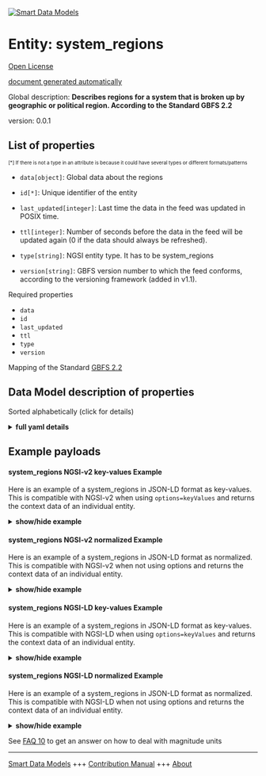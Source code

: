 <!-- 10-Header -->    
[![Smart Data Models](https://smartdatamodels.org/wp-content/uploads/2022/01/SmartDataModels_logo.png "Logo")](https://smartdatamodels.org)    
Entity: system_regions    
======================<!-- /10-Header -->    
<!-- 15-License -->    
[Open License](https://github.com/smart-data-models//dataModel.GBFS/blob/master/system_regions/LICENSE.md)    
[document generated automatically](https://docs.google.com/presentation/d/e/2PACX-1vTs-Ng5dIAwkg91oTTUdt8ua7woBXhPnwavZ0FxgR8BsAI_Ek3C5q97Nd94HS8KhP-r_quD4H0fgyt3/pub?start=false&loop=false&delayms=3000#slide=id.gb715ace035_0_60)    
<!-- /15-License -->    
<!-- 20-Description -->    
Global description: **Describes regions for a system that is broken up by geographic or political region. According to the Standard GBFS 2.2**    
version: 0.0.1    
<!-- /20-Description -->    
<!-- 30-PropertiesList -->    
## List of properties    
<sup><sub>[*] If there is not a type in an attribute is because it could have several types or different formats/patterns</sub></sup>    
- `data[object]`: Global data about the regions  	    
- `id[*]`: Unique identifier of the entity  - `last_updated[integer]`: Last time the data in the feed was updated in POSIX time.  - `ttl[integer]`: Number of seconds before the data in the feed will be updated again (0 if the data should always be refreshed).  - `type[string]`: NGSI entity type. It has to be system_regions  - `version[string]`: GBFS version number to which the feed conforms, according to the versioning framework (added in v1.1).  <!-- /30-PropertiesList -->    
<!-- 35-RequiredProperties -->    
Required properties    
- `data`  - `id`  - `last_updated`  - `ttl`  - `type`  - `version`  <!-- /35-RequiredProperties -->    
<!-- 40-RequiredProperties -->    
Mapping of the Standard [GBFS 2.2](https://github.com/NABSA/gbfs/blob/v2.2/gbfs.md)    
<!-- /40-RequiredProperties -->    
<!-- 50-DataModelHeader -->    
## Data Model description of properties    
Sorted alphabetically (click for details)    
<!-- /50-DataModelHeader -->    
<!-- 60-ModelYaml -->    
<details><summary><strong>full yaml details</strong></summary>      
```yaml    
system_regions:      
  description: Describes regions for a system that is broken up by geographic or political region. According to the Standard GBFS 2.2      
  properties:      
    data:      
      description: Global data about the regions      
      properties:      
        regions:      
          description: Array of regions.      
          items:      
            properties:      
              name:      
                description: Public name for this region.      
                type: string      
              region_id:      
                description: identifier of the region.      
                type: string      
            required:      
              - region_id      
              - name      
            type: object      
          type: array      
      required:      
        - regions      
      type: object      
      x-ngsi:      
        type: Property      
    id:      
      anyOf:      
        - description: Identifier format of any NGSI entity      
          maxLength: 256      
          minLength: 1      
          pattern: ^[\w\-\.\{\}\$\+\*\[\]`|~^@!,:\\]+$      
          type: string      
          x-ngsi:      
            type: Property      
        - description: Identifier format of any NGSI entity      
          format: uri      
          type: string      
          x-ngsi:      
            type: Property      
      description: Unique identifier of the entity      
      x-ngsi:      
        type: Property      
    last_updated:      
      description: Last time the data in the feed was updated in POSIX time.      
      minimum: 1450155600      
      type: integer      
      x-ngsi:      
        type: Property      
    ttl:      
      description: Number of seconds before the data in the feed will be updated again (0 if the data should always be refreshed).      
      minimum: 0      
      type: integer      
      x-ngsi:      
        type: Property      
    type:      
      description: NGSI entity type. It has to be system_regions      
      enum:      
        - system_regions      
      type: string      
      x-ngsi:      
        type: Property      
    version:      
      description: 'GBFS version number to which the feed conforms, according to the versioning framework (added in v1.1).'      
      enum:      
        - 1.1-RC      
        - 1.1      
        - 2.0-RC      
        - 2.0      
        - 2.1-RC      
        - 2.1-RC2      
        - 2.1      
        - 2.2      
        - 3.0-RC      
        - 3.0      
      type: string      
      x-ngsi:      
        type: Property      
  required:      
    - data      
    - id      
    - last_updated      
    - ttl      
    - type      
    - version      
  type: object      
  x-derived-from: https://github.com/NABSA/gbfs/blob/v2.2/gbfs.md      
  x-disclaimer: 'Redistribution and use in source and binary forms, with or without modification, are permitted  provided that the license conditions are met. Copyleft (c) 2022 Contributors to Smart Data Models Program'      
  x-license-url: https://github.com/smart-data-models/dataModel.GBFS/blob/master/system_regions/LICENSE.md      
  x-model-schema: https://smart-data-models.github.io/dataModel.GBFS/system_regions/schema.json      
  x-model-tags: GBFS      
  x-version: 0.0.1      
```    
</details>      
<!-- /60-ModelYaml -->    
<!-- 70-MiddleNotes -->    
<!-- /70-MiddleNotes -->    
<!-- 80-Examples -->    
## Example payloads      
#### system_regions NGSI-v2 key-values Example      
Here is an example of a system_regions in JSON-LD format as key-values. This is compatible with NGSI-v2 when  using `options=keyValues` and returns the context data of an individual entity.    
<details><summary><strong>show/hide example</strong></summary>      
```json  
{  
  "id": "urn:ngsi-ld:system_regions:id:FNNO:60592292",  
  "type": "system_regions",  
  "last_updated": 1604332380,  
  "ttl": 86400,  
  "version": "3.0",  
  "data": {  
    "regions": [  
      {  
        "name": "North",  
        "region_id": "3"  
      },  
      {  
        "name": "East",  
        "region_id": "4"  
      },  
      {  
        "name": "South",  
        "region_id": "5"  
      },  
      {  
        "name": "West",  
        "region_id": "6"  
      }  
    ]  
  }  
}  
```  
</details>    
#### system_regions NGSI-v2 normalized Example      
Here is an example of a system_regions in JSON-LD format as normalized. This is compatible with NGSI-v2 when not using options and returns the context data of an individual entity.    
<details><summary><strong>show/hide example</strong></summary>      
```json  
{  
  "id": "urn:ngsi-ld:system_regions:id:FNNO:60592292",  
  "type": "system_regions",  
  "last_updated": {  
    "type": "Number",  
    "value": 1604332380  
  },  
  "ttl": {  
    "type": "Number",  
    "value": 86400  
  },  
  "version": {  
    "type": "Text",  
    "value": "3.0"  
  },  
  "data": {  
    "type": "StructuredValue",  
    "value": {  
      "regions": [  
        {  
          "name": "North",  
          "region_id": "3"  
        },  
        {  
          "name": "East",  
          "region_id": "4"  
        },  
        {  
          "name": "South",  
          "region_id": "5"  
        },  
        {  
          "name": "West",  
          "region_id": "6"  
        }  
      ]  
    }  
  }  
}  
```  
</details>    
#### system_regions NGSI-LD key-values Example      
Here is an example of a system_regions in JSON-LD format as key-values. This is compatible with NGSI-LD when  using `options=keyValues` and returns the context data of an individual entity.    
<details><summary><strong>show/hide example</strong></summary>      
```json  
{  
  "id": "urn:ngsi-ld:system_regions:id:FNNO:60592292",  
  "type": "system_regions",  
  "last_updated": 1604332380,  
  "ttl": 86400,  
  "version": "3.0",  
  "data": {  
    "regions": [  
      {  
        "name": "North",  
        "region_id": "3"  
      },  
      {  
        "name": "East",  
        "region_id": "4"  
      },  
      {  
        "name": "South",  
        "region_id": "5"  
      },  
      {  
        "name": "West",  
        "region_id": "6"  
      }  
    ]  
  },  
  "@context": [  
    "https://smartdatamodels.org/context.jsonld",  
    "https://raw.githubusercontent.com/smart-data-models/dataModel.GBFS/master/context.jsonld"  
  ]  
}  
```  
</details>    
#### system_regions NGSI-LD normalized Example      
Here is an example of a system_regions in JSON-LD format as normalized. This is compatible with NGSI-LD when not using options and returns the context data of an individual entity.    
<details><summary><strong>show/hide example</strong></summary>      
```json  
{  
    "id": "urn:ngsi-ld:system_regions:id:FNNO:60592292",  
    "type": "system_regions",  
    "last_updated": {  
        "type": "Property",  
        "value": 1604332380  
    },  
    "ttl": {  
        "type": "Property",  
        "value": 86400  
    },  
    "version": {  
        "type": "Property",  
        "value": "3.0"  
    },  
    "data": {  
        "type": "Property",  
        "value": {  
            "regions": [  
                {  
                    "name": "North",  
                    "region_id": "3"  
                },  
                {  
                    "name": "East",  
                    "region_id": "4"  
                },  
                {  
                    "name": "South",  
                    "region_id": "5"  
                },  
                {  
                    "name": "West",  
                    "region_id": "6"  
                }  
            ]  
        }  
    },  
    "@context": [  
        "https://smartdatamodels.org/context.jsonld",  
        "https://raw.githubusercontent.com/smart-data-models/dataModel.GBFS/master/context.jsonld"  
    ]  
}  
```  
</details><!-- /80-Examples -->    
<!-- 90-FooterNotes -->    
<!-- /90-FooterNotes -->    
<!-- 95-Units -->    
See [FAQ 10](https://smartdatamodels.org/index.php/faqs/) to get an answer on how to deal with magnitude units    
<!-- /95-Units -->    
<!-- 97-LastFooter -->    
---    
[Smart Data Models](https://smartdatamodels.org) +++ [Contribution Manual](https://bit.ly/contribution_manual) +++ [About](https://bit.ly/Introduction_SDM)<!-- /97-LastFooter -->    
